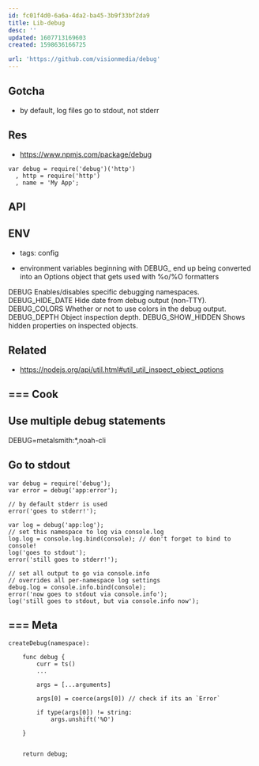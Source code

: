 ```yaml
---
id: fc01f4d0-6a6a-4da2-ba45-3b9f33bf2da9
title: Lib-debug
desc: ''
updated: 1607713169603
created: 1598636166725

url: 'https://github.com/visionmedia/debug'
---
```


## Gotcha
- by default, log files go to stdout, not stderr

## Res
- https://www.npmjs.com/package/debug

```
var debug = require('debug')('http')
  , http = require('http')
  , name = 'My App';

```

## API

## ENV
- tags: config

- environment variables beginning with DEBUG_ end up being converted into an Options object that gets used with %o/%O formatters

DEBUG   Enables/disables specific debugging namespaces.
DEBUG_HIDE_DATE     Hide date from debug output (non-TTY).
DEBUG_COLORS    Whether or not to use colors in the debug output.
DEBUG_DEPTH     Object inspection depth.
DEBUG_SHOW_HIDDEN   Shows hidden properties on inspected objects.

## Related
- https://nodejs.org/api/util.html#util_util_inspect_object_options

## === Cook

## Use multiple debug statements

DEBUG=metalsmith:*,noah-cli

## Go to stdout

```
var debug = require('debug');
var error = debug('app:error');

// by default stderr is used
error('goes to stderr!');

var log = debug('app:log');
// set this namespace to log via console.log
log.log = console.log.bind(console); // don't forget to bind to console!
log('goes to stdout');
error('still goes to stderr!');

// set all output to go via console.info
// overrides all per-namespace log settings
debug.log = console.info.bind(console);
error('now goes to stdout via console.info');
log('still goes to stdout, but via console.info now');

```

## === Meta

```
createDebug(namespace):

    func debug {
        curr = ts()
        ...

        args = [...arguments]

        args[0] = coerce(args[0]) // check if its an `Error`

        if type(args[0]) != string:
            args.unshift('%O')

    }


    return debug;

```

